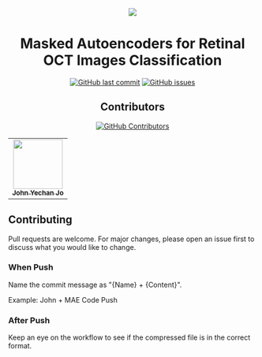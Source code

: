 <div align="center">
<img src="./MAE for Retina OCT Images.png">

<br>
<h1>Masked Autoencoders for Retinal OCT Images Classification</h1>
  
[![GitHub last commit](https://img.shields.io/github/last-commit/JohnYechanJo/Novo-Nordisk_MIT)](https://github.com/JohnYechanJo/Novo-Nordisk_MIT/commits/main)
[![GitHub issues](https://img.shields.io/github/issues/JohnYechanJo/Novo-Nordisk_MIT)](https://github.com/JohnYechanJo/Novo-Nordisk_MIT/issues)
<br>
## Contributors

[![GitHub Contributors](https://img.shields.io/github/contributors-anon/JohnYechanJo/Novo-Nordisk_MIT)](https://github.com/JohnYechanJo/Novo-Nordisk_MIT/graphs/contributors)

<table>
  <tr>
    <td align="center"><a href="https://github.com/JohnYechanJo"><img src="https://avatars.githubusercontent.com/u/131790222?v=4" width="100px;" alt=""/><br /><sub><b>John Yechan Jo</b></sub></a><br /></td>
    </tr>
</table>


</div>

## Contributing

Pull requests are welcome. For major changes, please open an issue first to discuss what you would like to change.

### When Push

Name the commit message as "{Name} + {Content}".

Example: John + MAE Code Push

### After Push

Keep an eye on the workflow to see if the compressed file is in the correct format.

